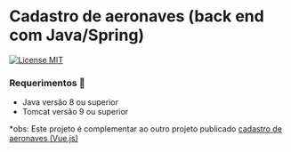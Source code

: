 # Cadastro de aeronaves (back end com Java/Spring)

[![License MIT](https://img.shields.io/badge/license-MIT-blue.svg)](LICENSE)

### Requerimentos 🔧
* Java versão 8 ou superior
* Tomcat versão 9 ou superior

*obs: Este projeto é complementar ao outro projeto publicado [cadastro de aeronaves (Vue.js)](https://github.com/matheuspaula19/cadastro-de-aeronaves-vue)
